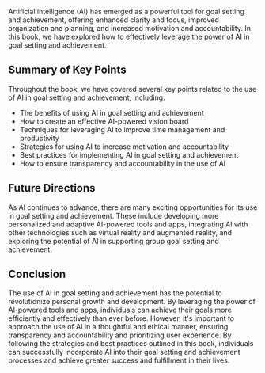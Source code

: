 
Artificial intelligence (AI) has emerged as a powerful tool for goal setting and achievement, offering enhanced clarity and focus, improved organization and planning, and increased motivation and accountability. In this book, we have explored how to effectively leverage the power of AI in goal setting and achievement.

Summary of Key Points
---------------------

Throughout the book, we have covered several key points related to the use of AI in goal setting and achievement, including:

* The benefits of using AI in goal setting and achievement
* How to create an effective AI-powered vision board
* Techniques for leveraging AI to improve time management and productivity
* Strategies for using AI to increase motivation and accountability
* Best practices for implementing AI in goal setting and achievement
* How to ensure transparency and accountability in the use of AI

Future Directions
-----------------

As AI continues to advance, there are many exciting opportunities for its use in goal setting and achievement. These include developing more personalized and adaptive AI-powered tools and apps, integrating AI with other technologies such as virtual reality and augmented reality, and exploring the potential of AI in supporting group goal setting and achievement.

Conclusion
----------

The use of AI in goal setting and achievement has the potential to revolutionize personal growth and development. By leveraging the power of AI-powered tools and apps, individuals can achieve their goals more efficiently and effectively than ever before. However, it's important to approach the use of AI in a thoughtful and ethical manner, ensuring transparency and accountability and prioritizing user experience. By following the strategies and best practices outlined in this book, individuals can successfully incorporate AI into their goal setting and achievement processes and achieve greater success and fulfillment in their lives.
